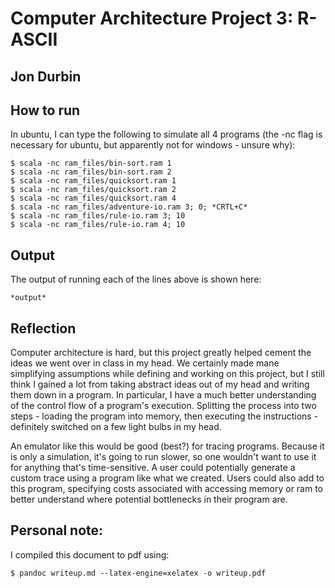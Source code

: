 # Computer Architecture Project 3: R-ASCII
## Jon Durbin

## How to run
In ubuntu, I can type the following to simulate all 4 programs (the -nc flag is necessary for ubuntu, but apparently not for windows - unsure why):

```
$ scala -nc ram_files/bin-sort.ram 1
$ scala -nc ram_files/bin-sort.ram 2
$ scala -nc ram_files/quicksort.ram 1
$ scala -nc ram_files/quicksort.ram 2
$ scala -nc ram_files/quicksort.ram 4
$ scala -nc ram_files/adventure-io.ram 3; 0; *CRTL+C*
$ scala -nc ram_files/rule-io.ram 3; 10
$ scala -nc ram_files/rule-io.ram 4; 10
```

## Output
The output of running each of the lines above is shown here:

```
*output*
```

## Reflection
Computer architecture is hard, but this project greatly helped cement the ideas we went over in class in my head. We certainly made mane simplifying assumptions while defining and working on this project, but I still think I gained a lot from taking abstract ideas out of my head and writing them down in a program. In particular, I have a much better understanding of the control flow of a program's execution. Splitting the process into two steps - loading the program into memory, then executing the instructions - definitely switched on a few light bulbs in my head.

An emulator like this would be good (best?) for tracing programs. Because it is only a simulation, it's going to run slower, so one wouldn't want to use it for anything that's time-sensitive. A user could potentially generate a custom trace using a program like what we created. Users could also add to this program, specifying costs associated with accessing memory or ram to better understand where potential bottlenecks in their program are.


## Personal note:
I compiled this document to pdf using:

```
$ pandoc writeup.md --latex-engine=xelatex -o writeup.pdf
```